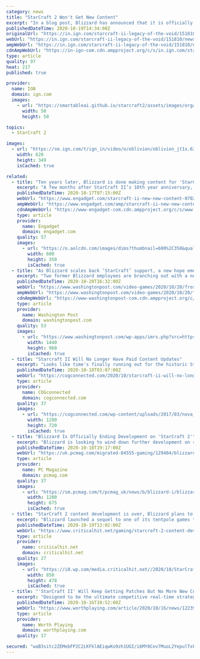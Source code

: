 ```yaml
---
category: news
title: "StarCraft 2 Won't Get New Content"
excerpt: "In a blog post, Blizzard has announced that it is officially ending development of new content for StarCraft 2. According to the post, new content that is traditionally sold for the game like co ..."
publishedDateTime: 2020-10-19T14:34:00Z
originalUrl: "https://in.ign.com/starcraft-ii-legacy-of-the-void/151810/news/starcraft-2-wont-get-new-content"
webUrl: "https://in.ign.com/starcraft-ii-legacy-of-the-void/151810/news/starcraft-2-wont-get-new-content"
ampWebUrl: "https://in.ign.com/starcraft-ii-legacy-of-the-void/151810/news/starcraft-2-wont-get-new-content?amp=1"
cdnAmpWebUrl: "https://in-ign-com.cdn.ampproject.org/c/s/in.ign.com/starcraft-ii-legacy-of-the-void/151810/news/starcraft-2-wont-get-new-content?amp=1"
type: article
quality: 97
heat: 217
published: true

provider:
  name: IGN
  domain: ign.com
  images:
    - url: "https://smartableai.github.io/starcraft2/assets/images/organizations/ign.com-50x50.jpg"
      width: 50
      height: 50

topics:
  - StarCraft 2

images:
  - url: "https://sm.ign.com/t/ign_in/video/o/oblivion/oblivion_jt1x.620.jpg"
    width: 620
    height: 349
    isCached: true

related:
  - title: "Ten years later, Blizzard is done making content for 'StarCraft II'"
    excerpt: "A few months after StarCraft II’s 10th year anniversary, Blizzard has announced that it’s moving away from creating new content for the title and focusing on “what’s next.” Blizzard VP Robert Bridenbecker said the developer won’t be producing for-purchase in-game content and expansions for StarCraft II anymore."
    publishedDateTime: 2020-10-17T07:15:00Z
    webUrl: "https://www.engadget.com/starcraft-ii-new-new-content-070236232.html"
    ampWebUrl: "https://www.engadget.com/amp/starcraft-ii-new-new-content-070236232.html"
    cdnAmpWebUrl: "https://www-engadget-com.cdn.ampproject.org/c/s/www.engadget.com/amp/starcraft-ii-new-new-content-070236232.html"
    type: article
    provider:
      name: Engadget
      domain: engadget.com
    quality: 57
    images:
      - url: "https://o.aolcdn.com/images/dims?thumbnail=600%2C350&quality=95&image_uri=https%3A%2F%2Fs.yimg.com%2Fos%2Fcreatr-uploaded-images%2F2020-10%2F280d2e50-102c-11eb-b7ff-a497c1f63c35&client=amp-blogside-v2&signature=5d0c364195bc747efa103cc845803b7610fc2756"
        width: 600
        height: 350
        isCached: true
  - title: "As Blizzard scales back ‘StarCraft’ support, a new hope emerges for RTS players"
    excerpt: "Two former Blizzard employees are branching out with a new studio that aims to make the RTS genre more accessible."
    publishedDateTime: 2020-10-20T16:32:00Z
    webUrl: "https://www.washingtonpost.com/video-games/2020/10/20/frost-giant-rts-warcraft-starcraft/"
    ampWebUrl: "https://www.washingtonpost.com/video-games/2020/10/20/frost-giant-rts-warcraft-starcraft/?outputType=amp"
    cdnAmpWebUrl: "https://www-washingtonpost-com.cdn.ampproject.org/c/s/www.washingtonpost.com/video-games/2020/10/20/frost-giant-rts-warcraft-starcraft/?outputType=amp"
    type: article
    provider:
      name: Washington Post
      domain: washingtonpost.com
    quality: 53
    images:
      - url: "https://www.washingtonpost.com/wp-apps/imrs.php?src=https://arc-anglerfish-washpost-prod-washpost.s3.amazonaws.com/public/KID3MI7CAZEE5PPTNVAWAQFHU4.jpg&w=1440"
        width: 1440
        height: 960
        isCached: true
  - title: "Starcraft II Will No Longer Have Paid Content Updates"
    excerpt: "Looks like time's finally running out for the historic Starcraft franchise. Recently Blizzard has made the announcement that they are no longer going to be providing any paid content updates for the game,"
    publishedDateTime: 2020-10-18T03:07:00Z
    webUrl: "https://cogconnected.com/2020/10/starcraft-ii-will-no-longer-paid-content-updates/"
    type: article
    provider:
      name: COGconnected
      domain: cogconnected.com
    quality: 37
    images:
      - url: "https://cogconnected.com/wp-content/uploads/2017/03/nova_starcraft-1280x720-min.jpg"
        width: 1280
        height: 720
        isCached: true
  - title: "Blizzard Is Officially Ending Development on 'StarCraft 2'"
    excerpt: "Blizzard is looking to wind down further development on real-time strategy game StarCraft 2. In a recent blog post, the developer announced that it would be ending production on additional \"for-purchase content\" for the game in the near future."
    publishedDateTime: 2020-10-18T19:17:00Z
    webUrl: "https://uk.pcmag.com/migrated-84555-gaming/129404/blizzard-is-officially-ending-development-on-starcraft-2"
    type: article
    provider:
      name: PC Magazine
      domain: pcmag.com
    quality: 37
    images:
      - url: "https://sm.pcmag.com/t/pcmag_uk/news/b/blizzard-i/blizzard-is-officially-ending-development-on-starcraft-2_141a.1200.jpg"
        width: 1200
        height: 675
        isCached: true
  - title: "StarCraft 2 content development is over, Blizzard plans to focus on the franchise’s future"
    excerpt: "Blizzard launched a sequel to one of its tentpole games that helped establish the developer in gaming’s latest golden age. StarCraft II was a bold approach at the time, dividing its story campaign into parts that had staggered release dates."
    publishedDateTime: 2020-10-19T13:02:00Z
    webUrl: "https://www.criticalhit.net/gaming/starcraft-2-content-development-is-over-blizzard-plans-to-focus-on-the-franchises-future/"
    type: article
    provider:
      name: criticalhit.net
      domain: criticalhit.net
    quality: 27
    images:
      - url: "https://i0.wp.com/media.criticalhit.net//2020/10/StarCraftKerrigan.jpg"
        width: 850
        height: 478
        isCached: true
  - title: "'StarCraft II' Will Keep Getting Patches But No More New Content"
    excerpt: "Designed to be the ultimate competitive real-time strategy game, StarCraft II will feature the return of the Protoss, Terran, and Zerg races, overhauled and re-imagined with Blizzard's signature approach to game balance. Each race will be further ..."
    publishedDateTime: 2020-10-16T18:52:00Z
    webUrl: "https://www.worthplaying.com/article/2020/10/16/news/122395/"
    type: article
    provider:
      name: Worth Playing
      domain: worthplaying.com
    quality: 17

secured: "waB3sitc2ZEMebFP2C2LKFklAEiqwKo9zh1UGI/i6MY8Cev7MuoL2YepulTxFSI/PE/l1hFRl7IYgeJl0rlSV/vhyyozLIGgQKJaGI2KGtJN7+ODrlLF5MoRZHAJibi3+Dgq3ZINxUutKq1a+8vsaov5VnDf0bPl5vp/NxnfuztpwYnjEgfeAGkkubfnuk1NVf+KCDeuc3mmugykxsBy7Kr6VfSadfkXKw7SYIbkbana1tT0/YKlgfqM54E5IRX0DjGxRzSlWmDI6bbBk+VFrdTHCHmMmoy1TOo9Z6HmdYPyydHTYbF/CSivxTynyOH/rXhV/lO4aBMpg/XnKza+gE7pP1lTQLU42mfm1LfRpU4=;5xiV9SFsz437T+0QR7AKDA=="
---
```


